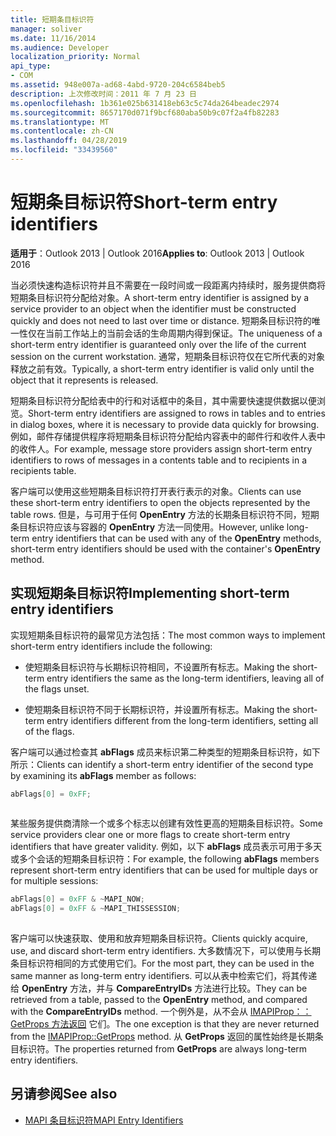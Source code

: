 ```yaml
---
title: 短期条目标识符
manager: soliver
ms.date: 11/16/2014
ms.audience: Developer
localization_priority: Normal
api_type:
- COM
ms.assetid: 948e007a-ad68-4abd-9720-204c6584beb5
description: 上次修改时间：2011 年 7 月 23 日
ms.openlocfilehash: 1b361e025b631418eb63c5c74da264beadec2974
ms.sourcegitcommit: 8657170d071f9bcf680aba50b9c07f2a4fb82283
ms.translationtype: MT
ms.contentlocale: zh-CN
ms.lasthandoff: 04/28/2019
ms.locfileid: "33439560"
---
```

# <a name="short-term-entry-identifiers"></a><span data-ttu-id="1094a-103">短期条目标识符</span><span class="sxs-lookup"><span data-stu-id="1094a-103">Short-term entry identifiers</span></span>

<span data-ttu-id="1094a-104">**适用于**：Outlook 2013 | Outlook 2016</span><span class="sxs-lookup"><span data-stu-id="1094a-104">**Applies to**: Outlook 2013 | Outlook 2016</span></span> 
  
<span data-ttu-id="1094a-105">当必须快速构造标识符并且不需要在一段时间或一段距离内持续时，服务提供商将短期条目标识符分配给对象。</span><span class="sxs-lookup"><span data-stu-id="1094a-105">A short-term entry identifier is assigned by a service provider to an object when the identifier must be constructed quickly and does not need to last over time or distance.</span></span> <span data-ttu-id="1094a-106">短期条目标识符的唯一性仅在当前工作站上的当前会话的生命周期内得到保证。</span><span class="sxs-lookup"><span data-stu-id="1094a-106">The uniqueness of a short-term entry identifier is guaranteed only over the life of the current session on the current workstation.</span></span> <span data-ttu-id="1094a-107">通常，短期条目标识符仅在它所代表的对象释放之前有效。</span><span class="sxs-lookup"><span data-stu-id="1094a-107">Typically, a short-term entry identifier is valid only until the object that it represents is released.</span></span> 
  
<span data-ttu-id="1094a-108">短期条目标识符分配给表中的行和对话框中的条目，其中需要快速提供数据以便浏览。</span><span class="sxs-lookup"><span data-stu-id="1094a-108">Short-term entry identifiers are assigned to rows in tables and to entries in dialog boxes, where it is necessary to provide data quickly for browsing.</span></span> <span data-ttu-id="1094a-109">例如，邮件存储提供程序将短期条目标识符分配给内容表中的邮件行和收件人表中的收件人。</span><span class="sxs-lookup"><span data-stu-id="1094a-109">For example, message store providers assign short-term entry identifiers to rows of messages in a contents table and to recipients in a recipients table.</span></span> 

<span data-ttu-id="1094a-110">客户端可以使用这些短期条目标识符打开表行表示的对象。</span><span class="sxs-lookup"><span data-stu-id="1094a-110">Clients can use these short-term entry identifiers to open the objects represented by the table rows.</span></span> <span data-ttu-id="1094a-111">但是，与可用于任何 **OpenEntry** 方法的长期条目标识符不同，短期条目标识符应该与容器的 **OpenEntry** 方法一同使用。</span><span class="sxs-lookup"><span data-stu-id="1094a-111">However, unlike long-term entry identifiers that can be used with any of the **OpenEntry** methods, short-term entry identifiers should be used with the container's **OpenEntry** method.</span></span> 
  
## <a name="implementing-short-term-entry-identifiers"></a><span data-ttu-id="1094a-112">实现短期条目标识符</span><span class="sxs-lookup"><span data-stu-id="1094a-112">Implementing short-term entry identifiers</span></span>

<span data-ttu-id="1094a-113">实现短期条目标识符的最常见方法包括：</span><span class="sxs-lookup"><span data-stu-id="1094a-113">The most common ways to implement short-term entry identifiers include the following:</span></span>
  
- <span data-ttu-id="1094a-114">使短期条目标识符与长期标识符相同，不设置所有标志。</span><span class="sxs-lookup"><span data-stu-id="1094a-114">Making the short-term entry identifiers the same as the long-term identifiers, leaving all of the flags unset.</span></span> 
    
- <span data-ttu-id="1094a-115">使短期条目标识符不同于长期标识符，并设置所有标志。</span><span class="sxs-lookup"><span data-stu-id="1094a-115">Making the short-term entry identifiers different from the long-term identifiers, setting all of the flags.</span></span> 
    
<span data-ttu-id="1094a-116">客户端可以通过检查其 **abFlags** 成员来标识第二种类型的短期条目标识符，如下所示：</span><span class="sxs-lookup"><span data-stu-id="1094a-116">Clients can identify a short-term entry identifier of the second type by examining its **abFlags** member as follows:</span></span> 
  
```cpp
abFlags[0] = 0xFF;
 
```

<span data-ttu-id="1094a-117">某些服务提供商清除一个或多个标志以创建有效性更高的短期条目标识符。</span><span class="sxs-lookup"><span data-stu-id="1094a-117">Some service providers clear one or more flags to create short-term entry identifiers that have greater validity.</span></span> <span data-ttu-id="1094a-118">例如，以下 **abFlags** 成员表示可用于多天或多个会话的短期条目标识符：</span><span class="sxs-lookup"><span data-stu-id="1094a-118">For example, the following **abFlags** members represent short-term entry identifiers that can be used for multiple days or for multiple sessions:</span></span> 
  
```cpp
abFlags[0] = 0xFF & ~MAPI_NOW;
abFlags[0] = 0xFF & ~MAPI_THISSESSION;
 
```

<span data-ttu-id="1094a-119">客户端可以快速获取、使用和放弃短期条目标识符。</span><span class="sxs-lookup"><span data-stu-id="1094a-119">Clients quickly acquire, use, and discard short-term entry identifiers.</span></span> <span data-ttu-id="1094a-120">大多数情况下，可以使用与长期条目标识符相同的方式使用它们。</span><span class="sxs-lookup"><span data-stu-id="1094a-120">For the most part, they can be used in the same manner as long-term entry identifiers.</span></span> <span data-ttu-id="1094a-121">可以从表中检索它们，将其传递给 **OpenEntry** 方法，并与 **CompareEntryIDs** 方法进行比较。</span><span class="sxs-lookup"><span data-stu-id="1094a-121">They can be retrieved from a table, passed to the **OpenEntry** method, and compared with the **CompareEntryIDs** method.</span></span> <span data-ttu-id="1094a-122">一个例外是，从不会从 [IMAPIProp：：GetProps 方法返回](imapiprop-getprops.md) 它们。</span><span class="sxs-lookup"><span data-stu-id="1094a-122">The one exception is that they are never returned from the [IMAPIProp::GetProps](imapiprop-getprops.md) method.</span></span> <span data-ttu-id="1094a-123">从 **GetProps** 返回的属性始终是长期条目标识符。</span><span class="sxs-lookup"><span data-stu-id="1094a-123">The properties returned from **GetProps** are always long-term entry identifiers.</span></span> 
  
## <a name="see-also"></a><span data-ttu-id="1094a-124">另请参阅</span><span class="sxs-lookup"><span data-stu-id="1094a-124">See also</span></span>

- [<span data-ttu-id="1094a-125">MAPI 条目标识符</span><span class="sxs-lookup"><span data-stu-id="1094a-125">MAPI Entry Identifiers</span></span>](mapi-entry-identifiers.md)

